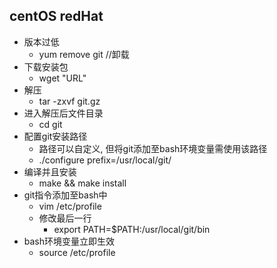 ## centOS redHat ##
+ 版本过低
  + yum remove git //卸载
+ 下载安装包
  + wget "URL"
+ 解压
  + tar -zxvf git.gz
+ 进入解压后文件目录
  + cd git
+ 配置git安装路径
  + 路径可以自定义, 但将git添加至bash环境变量需使用该路径
  + ./configure prefix=/usr/local/git/
+ 编译并且安装
  + make && make install
+ git指令添加至bash中
  + vim /etc/profile
  + 修改最后一行
    + export PATH=$PATH:/usr/local/git/bin
+ bash环境变量立即生效
  + source /etc/profile

